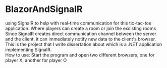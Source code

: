 # BlazorAndSignalR
using SignalR to help with real-time communication for this tic-tac-toe application. Where players can create a room or join the excisting rooms 
Since SignalR creates direct communication channel between the server and the client, it can immediately notify new data to the client's browser. 
This is the project that I write dissertation about which is a .NET application implementing SignalR.  
How to use: Start the program and open two different browsers, one for player X, another for player O 
